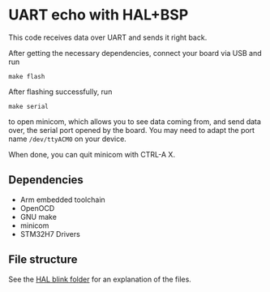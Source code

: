 # UART echo with HAL+BSP

This code receives data over UART and sends it right back.

After getting the necessary dependencies, connect your board via USB and run

```
make flash
```

After flashing successfully, run

```
make serial
```

to open minicom, which allows you to see data coming from, and send data over,
the serial port opened by the board. You may need to adapt the port name
`/dev/ttyACM0` on your device.

When done, you can quit minicom with CTRL-A X.

## Dependencies

- Arm embedded toolchain
- OpenOCD
- GNU make
- minicom
- STM32H7 Drivers

## File structure

See the [HAL blink folder](../LED_blink/) for an explanation of the files.
